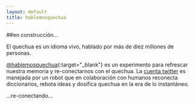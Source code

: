 ```yaml
---
layout: default
title: hablemosquechua
---
```


##en construcción... 

El quechua es un idioma vivo, hablado por más de diez millones de personas. 

[@hablemosquechua](https://twitter.com/hablemosquechua){:target="_blank"} es un 
experimento para refrescar nuestra memoria y re-conectarnos con el quechua. 
La [cuenta twitter](https://twitter.com/hablemosquechua) es manejada por un robot
que en colaboración con humanos reconecta diccionarios, rebota ideas y dosifica 
quechua en la era de lo instantáneo.

...re-conectando...


